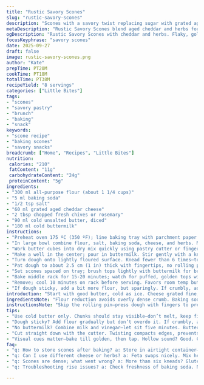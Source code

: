```yaml
---
title: "Rustic Savory Scones"
slug: "rustic-savory-scones"
description: "Scones with a savory twist replacing sugar with grated aged cheddar and fresh herbs. Flour adjusted down by 20%, baking powder swapped for baking soda plus buttermilk instead of milk to activate leavening. Butter remains cold, cut in small cubes for flaky texture. Dough rested briefly to relax gluten but not over-kneaded. Baked till golden brown, cracked crust audible when tapped. Serves 8. Versatile—swap cheddar with feta or herb mix with spices like smoked paprika. Ideal for brunch or snack with cream cheese or warmed soup."
metaDescription: "Rustic Savory Scones blend aged cheddar and herbs for a savory treat. Perfect for brunch or a snack alongside soup."
ogDescription: "Rustic Savory Scones with cheddar and herbs. Flaky, golden, and perfect for brunch or a cozy snack."
focusKeyphrase: "savory scones"
date: 2025-09-27
draft: false
image: rustic-savory-scones.png
author: "Kate"
prepTime: PT20M
cookTime: PT18M
totalTime: PT38M
recipeYield: "8 servings"
categories: ["Little Bites"]
tags:
- "scones"
- "savory pastry"
- "brunch"
- "baking"
- "snack"
keywords:
- "scone recipe"
- "baking scones"
- "savory snacks"
breadcrumb: ["Home", "Recipes", "Little Bites"]
nutrition: 
 calories: "210"
 fatContent: "11g"
 carbohydrateContent: "24g"
 proteinContent: "5g"
ingredients:
- "300 ml all-purpose flour (about 1 1/4 cups)"
- "5 ml baking soda"
- "1/2 tsp salt"
- "60 ml grated aged cheddar cheese"
- "2 tbsp chopped fresh chives or rosemary"
- "90 ml cold unsalted butter, diced"
- "180 ml cold buttermilk"
instructions:
- "Preheat oven 175 ºC (350 ºF); line baking tray with parchment paper."
- "In large bowl combine flour, salt, baking soda, cheese, and herbs. Mix dry ingredients thoroughly for even distribution."
- "Work butter cubes into dry mix quickly using pastry cutter or fingers. Butter pieces should be pea-sized for good flakiness."
- "Make a well in the center; pour in buttermilk. Stir gently with a knife until dough just comes together—sticky but not sloppy."
- "Turn dough onto lightly floured surface. Knead fewer than 6 times—too much gluten means tough scones. Wrap in plastic; rest 15 minutes at cool room temp."
- "Pat dough to about 2.5 cm (1 in) thick with fingertips, no rolling pin—keep air pockets intact. Use 6 cm cutter; don’t twist cutter, press straight down to cut shapes cleanly."
- "Set scones spaced on tray; brush tops lightly with buttermilk for browning. Rest uncovered 10 minutes before baking—relaxes dough, aids rise."
- "Bake middle rack for 15-20 minutes; watch for puffed, golden tops with patches of darker brown. Tap crust—should sound hollow inside."
- "Remove; cool 10 minutes on rack before serving. Favors room temp but tastes great warm. Serve with cream cheese or melted butter."
- "If dough sticky, add a bit more flour, but sparingly. If crumbly, add a splash of buttermilk. Avoid overworking dough at every step to keep crumb tender."
introduction: "Start with good butter, cold as ice. Cheese grated fine, herbs fresh—chives or rosemary add crunch and aroma. Baking soda plus acidic buttermilk swap for traditional powder changes crumb structure, makes scones puff up light under heat. No sugar here; savory. Dough sticky but manageable. Rest times crucial—too short, dough tough; too long, dense. Cut scones straight down, twisting seals edges, blocks rise. Listen for crust cracking when tapping baked scones. Easy to overknead—fingers dull quickly; count kneads or risk bricks. Serve with simple spreads or alongside soups and salads. Not sweet, not plain, just honest scones, straightforward. "
ingredientsNote: "Flour reduction avoids overly dense crumb. Baking soda + buttermilk react instantly, better rise and subtle tang. Butter must stay cold until mixed to create steam pockets in oven; this forms flaky layers. Cheese adds salt and moisture; herbs boost flavor. If no buttermilk, mix 160 ml milk with 1 tbsp vinegar, let sit 5 mins. Herbs replaceable—thyme, sage, or even dill. For dairy-free, sub cold coconut oil for butter, almond milk + lemon for buttermilk. Cake flour could also replace some all-purpose for lighter texture but handle dough delicately. Timing of rests lets gluten settle, prevents shrinking during baking."
instructionsNote: "Skip the rolling pin—press dough with fingers to preserve texture. Butter chunks must stay visible during mixing but fully embedded. Work fast; warm hands equal melting butter, ruining flakiness. Cutting straight down helps achieve rise; twisting compacts edges, inhibits lift. Rest dough between shaping and baking allows yeast or soda leavening to activate fully; no shortcuts. Visual cues: scones must be puffed, golden brown, faint cracks atop. Tap crust for hollow sound before pulling out. Underbaked means doughy; overbaked too dry. Use parchment to prevent sticking but avoid greasing—too much fat alters crust formation. Cool slightly on rack to prevent soggy bottoms from steaming."
tips:
- "Use cold butter only. Chunks should stay visible—don’t melt, keep firm. Ensures flaky texture when baked. If hands warm during mixing, stop. Rest hands or freeze butter briefly."
- "Dough sticky? Add flour gradually but don’t overdo it. If crumbly, a splash of buttermilk can help. Adjust consistency but avoid tough dough; handle gently."
- "No buttermilk? Combine milk and vinegar—let sit five minutes. Buttermilk reacts with baking soda, so swap with caution. Texture changes without that acidity."
- "Cut straight down with the cutter. Twisting compacts edges, prevents rise. Press down hard. Beautiful puffed scones need that lift—stay disciplined."
- "Visual cues matter—bake till golden, then tap. Hollow sound? Good. Crust should have faint cracks. Not baked enough? Doughy inside. Overbaked can crumble."
faq:
- "q: How to store scones after baking? a: Store in airtight container—2 days max for freshness. For longer hold, freeze. Wrap in plastic, then foil. Thaw at room temp before enjoying."
- "q: Can I use different cheese or herbs? a: Feta swaps nicely. Mix herbs like thyme, sage. Flavor changes a bit—experiment with spices. Play around but keep ratios in check."
- "q: Scones are dense; what went wrong? a: More than six kneads? Gluten overworked. Dough should remain wet yet manageable. Rest time is key. Don’t rush cutting and baking either."
- "q: Troubleshooting rise issues? a: Check freshness of baking soda. Not puffing? Oven temp key—preheated correctly? Baking soda and buttermilk react; if one’s off, scones won't rise."

---
```

